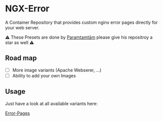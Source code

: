 # NGX-Error
A Container Repository that provides custom nginx error pages directly for your web server.

⚠ These Presets are done by [Pаramtamtām](https://github.com/tarampampam) please give his repositroy a star as well ⚠

## Road map

- [ ] More image variants (Apache Webserer, ...)
- [ ] Ability to add your own Images

## Usage

Just have a look at all available variants here:

[Error-Pages](https://github.com/tarampampam/error-pages/tree/gh-pages)
